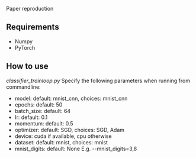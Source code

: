 Paper reproduction

## Requirements
- Numpy
- PyTorch

## How to use
*classifier_trainloop.py*
Specify the following parameters when running from commandline:
- model: default: mnist_cnn, choices: mnist_cnn
- epochs: default: 50
- batch_size: default: 64
- lr: default: 0.1
- momentum: default: 0.5
- optimizer: default: SGD, choices: SGD, Adam
- device: cuda if available, cpu otherwise
- dataset: default: mnist, choices: mnist
- mnist_digits: default: None	E.g. --mnist_digits=3,8